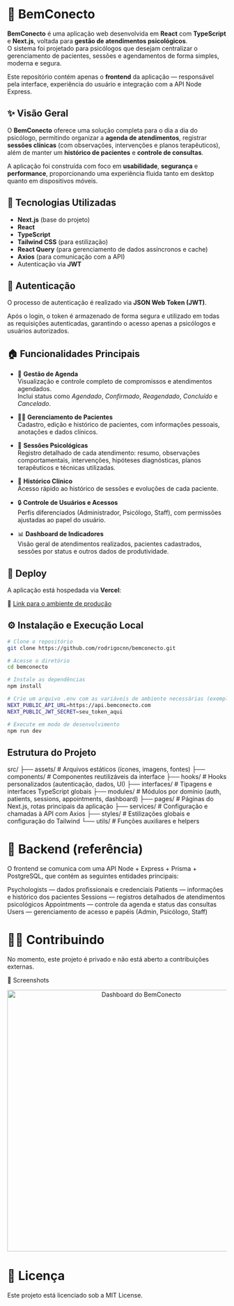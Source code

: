 # 🧠 BemConecto

**BemConecto** é uma aplicação web desenvolvida em **React** com **TypeScript** e **Next.js**, voltada para **gestão de atendimentos psicológicos**.  
O sistema foi projetado para psicólogos que desejam centralizar o gerenciamento de pacientes, sessões e agendamentos de forma simples, moderna e segura.

Este repositório contém apenas o **frontend** da aplicação — responsável pela interface, experiência do usuário e integração com a API Node Express.

## ✨ Visão Geral

O **BemConecto** oferece uma solução completa para o dia a dia do psicólogo, permitindo organizar a **agenda de atendimentos**, registrar **sessões clínicas** (com observações, intervenções e planos terapêuticos), além de manter um **histórico de pacientes** e **controle de consultas**.

A aplicação foi construída com foco em **usabilidade**, **segurança** e **performance**, proporcionando uma experiência fluida tanto em desktop quanto em dispositivos móveis.

## 🧱 Tecnologias Utilizadas

- **Next.js** (base do projeto)
- **React**
- **TypeScript**
- **Tailwind CSS** (para estilização)
- **React Query** (para gerenciamento de dados assíncronos e cache)
- **Axios** (para comunicação com a API)
- Autenticação via **JWT**

## 🔐 Autenticação

O processo de autenticação é realizado via **JSON Web Token (JWT)**.

Após o login, o token é armazenado de forma segura e utilizado em todas as requisições autenticadas, garantindo o acesso apenas a psicólogos e usuários autorizados.

## 🏠 Funcionalidades Principais

- 📅 **Gestão de Agenda**  
  Visualização e controle completo de compromissos e atendimentos agendados.  
  Inclui status como _Agendado_, _Confirmado_, _Reagendado_, _Concluído_ e _Cancelado_.

- 👩‍⚕️ **Gerenciamento de Pacientes**  
  Cadastro, edição e histórico de pacientes, com informações pessoais, anotações e dados clínicos.

- 🧩 **Sessões Psicológicas**  
  Registro detalhado de cada atendimento: resumo, observações comportamentais, intervenções, hipóteses diagnósticas, planos terapêuticos e técnicas utilizadas.

- 🧾 **Histórico Clínico**  
  Acesso rápido ao histórico de sessões e evoluções de cada paciente.

- 🔒 **Controle de Usuários e Acessos**  
  Perfis diferenciados (Administrador, Psicólogo, Staff), com permissões ajustadas ao papel do usuário.

- 📊 **Dashboard de Indicadores**  
  Visão geral de atendimentos realizados, pacientes cadastrados, sessões por status e outros dados de produtividade.

## 🚀 Deploy

A aplicação está hospedada via **Vercel**:

🔗 [Link para o ambiente de produção](https://bemconecto.vercel.app)

## ⚙️ Instalação e Execução Local

```bash
# Clone o repositório
git clone https://github.com/rodrigocnn/bemconecto.git

# Acesse o diretório
cd bemconecto

# Instale as dependências
npm install

# Crie um arquivo .env com as variáveis de ambiente necessárias (exemplo abaixo)
NEXT_PUBLIC_API_URL=https://api.bemconecto.com
NEXT_PUBLIC_JWT_SECRET=seu_token_aqui

# Execute em modo de desenvolvimento
npm run dev
```

## Estrutura do Projeto

src/
├── assets/ # Arquivos estáticos (ícones, imagens, fontes)
├── components/ # Componentes reutilizáveis da interface
├── hooks/ # Hooks personalizados (autenticação, dados, UI)
├── interfaces/ # Tipagens e interfaces TypeScript globais
├── modules/ # Módulos por domínio (auth, patients, sessions, appointments, dashboard)
├── pages/ # Páginas do Next.js, rotas principais da aplicação
├── services/ # Configuração e chamadas à API com Axios
├── styles/ # Estilizações globais e configuração do Tailwind
└── utils/ # Funções auxiliares e helpers

# 🧾 Backend (referência)

O frontend se comunica com uma API Node + Express + Prisma + PostgreSQL, que contém as seguintes entidades principais:

Psychologists — dados profissionais e credenciais
Patients — informações e histórico dos pacientes
Sessions — registros detalhados de atendimentos psicológicos
Appointments — controle da agenda e status das consultas
Users — gerenciamento de acesso e papéis (Admin, Psicólogo, Staff)

# 🧑‍💻 Contribuindo

No momento, este projeto é privado e não está aberto a contribuições externas.

📸 Screenshots

<p align="center"> <img src="public/bemconecto-dashboard.png" width="600" alt="Dashboard do BemConecto" /> </p>

# 📄 Licença

Este projeto está licenciado sob a MIT License.
